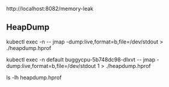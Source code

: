http://localhost:8082/memory-leak
##  HeapDump
kubectl exec -n <namespace> <pod-name> -- jmap -dump:live,format=b,file=/dev/stdout <pid> > ./heapdump.hprof

kubectl exec -n default buggycpu-5b748dc98-dlxvt -- jmap -dump:live,format=b,file=/dev/stdout 1 > ./heapdump.hprof

ls -lh heapdump.hprof
